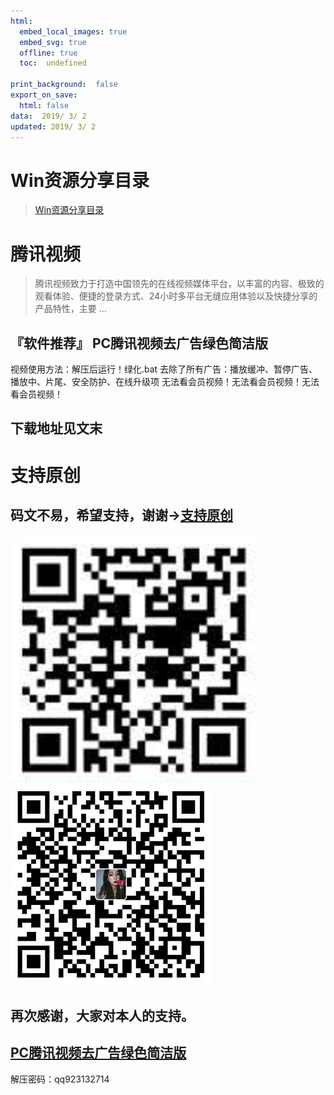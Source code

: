 ```yaml
---
html:
  embed_local_images: true
  embed_svg: true
  offline: true
  toc:  undefined

print_background:  false
export_on_save:
  html: false
data:  2019/ 3/ 2
updated: 2019/ 3/ 2
---
```


# Win资源分享目录

> [Win资源分享目录](https://blog.csdn.net/qq923132714/article/details/83108491 "Win资源分享目录")


# 腾讯视频

> 腾讯视频致力于打造中国领先的在线视频媒体平台，以丰富的内容、极致的观看体验、便捷的登录方式、24小时多平台无缝应用体验以及快捷分享的产品特性，主要 ...


## 『软件推荐』 PC腾讯视频去广告绿色简洁版

视频使用方法：解压后运行！绿化.bat
去除了所有广告：播放缓冲、暂停广告、播放中、片尾、安全防护、在线升级项
无法看会员视频！无法看会员视频！无法看会员视频！

## 下载地址见文末

# 支持原创
## 码文不易，希望支持，谢谢->**[支持原创](http://blog.csdn.net/qq923132714/article/details/79399145)**
![微信支付](https://raw.githubusercontent.com/923132714/my_picture/master/blog/support/weixin.png)![微信支付](https://raw.githubusercontent.com/923132714/my_picture/master/blog/support/支付宝.png)
## 再次感谢，大家对本人的支持。



## [ PC腾讯视频去广告绿色简洁版](http://u16848854.ctfile.net/fs/16848854-344384380 " PC腾讯视频去广告绿色简洁版")

解压密码：qq923132714
